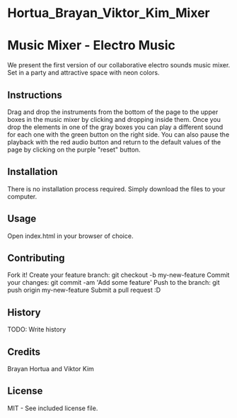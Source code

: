 # Hortua_Brayan_Viktor_Kim_Mixer

# Music Mixer - Electro Music
We present the first version of our collaborative electro sounds music mixer.
Set in a party and attractive space with neon colors.

## Instructions
Drag and drop the instruments from the bottom of the page to the upper boxes in the music mixer by clicking and dropping inside them. 
Once you drop the elements in one of the gray boxes you can play a different sound for each one with the green button on the right side.
You can also pause the playback with the red audio button and return to the default values ​​of the page by clicking on the purple "reset" button.

## Installation
There is no installation process required. Simply download the files to your computer.

## Usage
Open index.html in your browser of choice.

## Contributing
Fork it!
Create your feature branch: git checkout -b my-new-feature
Commit your changes: git commit -am 'Add some feature'
Push to the branch: git push origin my-new-feature
Submit a pull request :D

## History
TODO: Write history

## Credits
Brayan Hortua and Viktor Kim

## License
MIT - See included license file.

